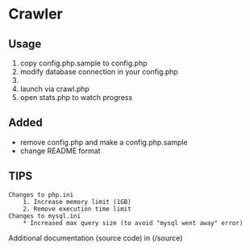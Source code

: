 Crawler
==

Usage
--

1. copy config.php.sample to config.php
2. modify database connection in your config.php
3.
4. launch via crawl.php
5. open stats.php to watch progress

Added
--
* remove config.php and make a config.php.sample
* change README format



TIPS
--
	Changes to php.ini
		1. Increase memory limit (1GB)
		2. Remove execution time limit
	Changes to mysql.ini
		* Increased max query size (to avoid "mysql went away" error)

Additional documentation (source code) in (/source)

